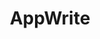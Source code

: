 ---
title: AppWrite
description: AppWrite provides authentication, data storage, and file storage
---